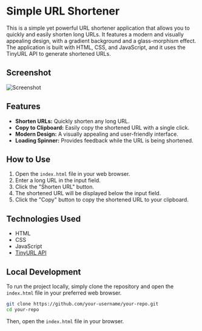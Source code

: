 # Simple URL Shortener

This is a simple yet powerful URL shortener application that allows you to quickly and easily shorten long URLs. It features a modern and visually appealing design, with a gradient background and a glass-morphism effect. The application is built with HTML, CSS, and JavaScript, and it uses the TinyURL API to generate shortened URLs.

## Screenshot

![Screenshot](https://i.imgur.com/your-screenshot.png) 

## Features

-   **Shorten URLs:** Quickly shorten any long URL.
-   **Copy to Clipboard:** Easily copy the shortened URL with a single click.
-   **Modern Design:** A visually appealing and user-friendly interface.
-   **Loading Spinner:** Provides feedback while the URL is being shortened.

## How to Use

1.  Open the `index.html` file in your web browser.
2.  Enter a long URL in the input field.
3.  Click the "Shorten URL" button.
4.  The shortened URL will be displayed below the input field.
5.  Click the "Copy" button to copy the shortened URL to your clipboard.

## Technologies Used

-   HTML
-   CSS
-   JavaScript
-   [TinyURL API](https://tinyurl.com/app/dev)

## Local Development

To run the project locally, simply clone the repository and open the `index.html` file in your preferred web browser.

```bash
git clone https://github.com/your-username/your-repo.git
cd your-repo
```

Then, open the `index.html` file in your browser.
